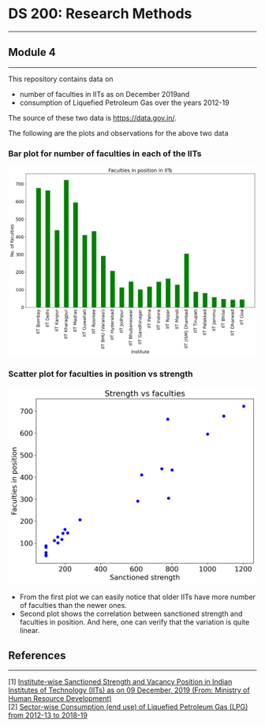 # DS 200: Research Methods
---
## Module 4
___

This repository contains data on
  - number of faculties in IITs as on December 2019and
  - consumption of Liquefied Petroleum Gas over the years 2012-19

The source of these two data is https://data.gov.in/.

The following are the plots and observations for the above two data
### Bar plot for number of faculties in each of the IITs

<img src="plots/faculties_bar.png?raw=true"/>

### Scatter plot for faculties in position vs strength 

<img src="plots/faculties_scatter0.png?raw=true"/>

 - From the first plot we can easily notice that older IITs have more number of faculties than the newer ones.
 - Second plot shows the correlation between sanctioned strength and faculties in position. And here, one can verify that the variation is quite linear. 
## References
---
[1] [Institute-wise Sanctioned Strength and Vacancy Position in Indian Institutes of Technology (IITs) as on 09 December, 2019 (From: Ministry of Human Resource Development)](https://data.gov.in/resources/institute-wise-sanctioned-strength-and-vacancy-position-indian-institutes-technology-iits) \
[2] [Sector-wise Consumption (end use) of Liquefied Petroleum Gas (LPG) from 2012-13 to 2018-19](https://data.gov.in/resources/sector-wise-consumption-(end-use)-of-liquefied-petroleum-gas-(lpg)-fro)
